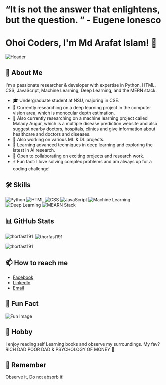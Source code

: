 # “It is not the answer that enlightens, but the question. ” - Eugene Ionesco
     
# Ohoi Coders, I'm Md Arafat Islam! 👋

![Header](https://www.cybersecurity-help.cz/upload/iblock/839/lhfmqxuf7ep2ot0diumwnz4x26js5boy.png)

## 🚀 About Me
I'm a passionate researcher & developer with expertise in Python, HTML, CSS, JavaScript, Machine Learning, Deep Learning, and the MERN stack.

- 🎓 Undergraduate student at NSU, majoring in CSE.
- 🔭 Currently researching on a deep learning project in the computer vision area, which is monocular depth estimation.
- 🔭 Also currently researching on a machine learning project called Malady Augur, which is a multiple disease prediction website and also suggest nearby doctors, hospitals, clinics and give information about healthcare and doctors and diseases.
- 🔭 Also working on various ML & DL projects.
- 🌱 Learning advanced techniques in deep learning and exploring the latest in AI research.
- 👯 Open to collaborating on exciting projects and research work.
- ⚡ Fun fact: I love solving complex problems and am always up for a coding challenge!

## 🛠 Skills

![Python](https://img.shields.io/badge/Python-3776AB?style=for-the-badge&logo=python&logoColor=white)
![HTML](https://img.shields.io/badge/HTML5-E34F26?style=for-the-badge&logo=html5&logoColor=white)
![CSS](https://img.shields.io/badge/CSS3-1572B6?style=for-the-badge&logo=css3&logoColor=white)
![JavaScript](https://img.shields.io/badge/JavaScript-F7DF1E?style=for-the-badge&logo=javascript&logoColor=black)
![Machine Learning](https://img.shields.io/badge/Machine%20Learning-0769AD?style=for-the-badge&logo=tensorflow&logoColor=white)
![Deep Learning](https://img.shields.io/badge/Deep%20Learning-FF6F00?style=for-the-badge&logo=pytorch&logoColor=white)
![MEARN Stack](https://img.shields.io/badge/MEARN%20Stack-339933?style=for-the-badge&logo=node.js&logoColor=white)

## 📊 GitHub Stats

<p><img align="left" src="https://github-readme-stats.vercel.app/api/top-langs?username=thorfast191&show_icons=true&locale=en&layout=compact" alt="thorfast191" /></p>

<p>&nbsp;<img align="center" src="https://github-readme-stats.vercel.app/api?username=thorfast191&show_icons=true&locale=en" alt="thorfast191" /></p>

<p><img align="center" src="https://github-readme-streak-stats.herokuapp.com/?user=thorfast191&" alt="thorfast191" /></p>





## 📫 How to reach me
- [Facebook](https://www.facebook.com/arafat.islam.1804/)
- [LinkedIn](https://www.linkedin.com/in/md-arafat-islam/)
- [Email](mailto:ti2431267@gmail.com)

## 🧩 Fun Fact
![Fun Image](https://wallpapers.com/images/featured-full/funny-coding-9ohy28iermnslcfx.jpg)

## 📖 Hobby 
I enjoy reading self Learning books and observe my surroundings. My fav? RICH DAD POOR DAD & PSYCHOLOGY OF MONEY 🤟

## 🌱 Remember
Observe it, Do not absorb it!
